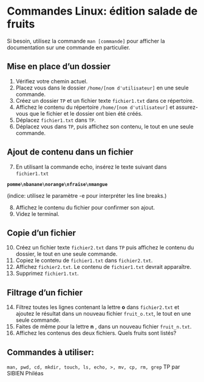 # Commandes Linux: édition salade de fruits

Si besoin, utilisez la commande `man [commande]` pour afficher la documentation sur une
commande en particulier.

## Mise en place d’un dossier

1. Vérifiez votre chemin actuel.
2. Placez vous dans le dossier `/home/[nom d'utilisateur]` en une seule
    commande.
3. Créez un dossier `TP` et un fichier texte `fichier1.txt` dans ce répertoire.
4. Affichez le contenu du répertoire `/home/[nom d'utilisateur]` et assurez-vous que
    le fichier et le dossier ont bien été créés.
5. Déplacez `fichier1.txt` dans `TP`.
6. Déplacez vous dans `TP`, puis affichez son contenu, le tout en une seule commande.

## Ajout de contenu dans un fichier

7. En utilisant la commande echo, insérez le texte suivant dans `fichier1.txt`

**`pomme\nbanane\norange\nfraise\nmangue`**

(indice: utilisez le paramètre -e pour interpréter les line breaks.)

8. Affichez le contenu du fichier pour confirmer son ajout.
9. Videz le terminal.

## Copie d’un fichier

10. Créez un fichier texte `fichier2.txt` dans `TP` puis affichez le contenu du dossier, le
    tout en une seule commande.
11. Copiez le contenu de `fichier1.txt` dans `fichier2.txt`.
12. Affichez `fichier2.txt`. Le contenu de `fichier1.txt` devrait apparaître.
13. Supprimez `fichier1.txt`.

## Filtrage d’un fichier

14. Filtrez toutes les lignes contenant la lettre **o** dans `fichier2.txt` et ajoutez le
    résultat dans un nouveau fichier `fruit_o.txt`, le tout en une seule commande.
15. Faites de même pour la lettre **n** , dans un nouveau fichier `fruit_n.txt`.
16. Affichez les contenus des deux fichiers. Quels fruits sont listés?


## Commandes à utiliser:

`man, pwd, cd, mkdir, touch, ls, echo, >, mv, cp, rm, grep`
TP par SIBIEN Philéas
